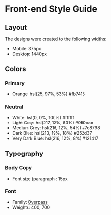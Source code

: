 # Front-end Style Guide

## Layout

The designs were created to the following widths:

- Mobile: 375px
- Desktop: 1440px

## Colors

### Primary

- Orange: hsl(25, 97%, 53%)  #fb7413

### Neutral

- White: hsl(0, 0%, 100%)  #ffffff
- Light Grey: hsl(217, 12%, 63%)  #959eac
- Medium Grey: hsl(216, 12%, 54%)  #7c8798
- Dark Blue: hsl(213, 19%, 18%)    #252d37
- Very Dark Blue: hsl(216, 12%, 8%) #121417

## Typography

### Body Copy

- Font size (paragraph): 15px

### Font

- Family: [Overpass](https://fonts.google.com/specimen/Overpass)
- Weights: 400, 700
